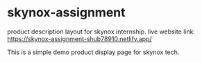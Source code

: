 # skynox-assignment
product description layout for skynox internship.
live website link: https://skynox-assignment-shub78910.netlify.app/

This is a simple demo product display page for skynox tech.
